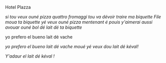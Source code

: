 Hotel Plazza


*si tou veux ouné pizza quattro fromaggi tou va dévoir traire ma biquette*
*File moua ta biquette yé veux ouné pizza mentenant*
*é pouis y'aimerai aussi avouar ouné bol dé lait dé ta biquette*


yo prefero el bueno lait dé vache

*yo prefero el bueno lait dé vache*
*moué yé veux dou lait dé kéval!*



*Y'adaur el lait dé kéval !*

